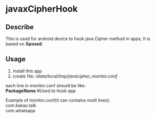# javaxCipherHook
## Describe
This is used for android device to hook java Cipher method in apps; It is based on **Xposed**.

## Usage
1. install this app
2. create file: */data/local/tmp/javacipher_monitor.conf*

each line in monitor.conf should be like:  
**PackageName**          *#Used to hook app* 



Example of monitor.conf(it can contains multi lines):  
com.kakao.talk  
com.whatsapp  
